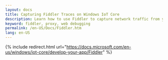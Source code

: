 ```yaml
---
layout: docs
title: Capturing Fiddler Traces on Windows IoT Core
description: Learn how to use Fiddler to capture network traffic from your IoT device.
keyword: fiddler, proxy, web debugging
permalink: /en-US/Docs/Fiddler.htm
lang: en-US
---
```

{% include redirect.html url="https://docs.microsoft.com/en-us/windows/iot-core/develop-your-app/Fiddler" %}
